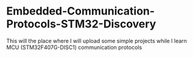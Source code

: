 # Embedded-Communication-Protocols-STM32-Discovery
This will the place where I will upload some simple projects while I learn MCU (STM32F407G-DISC1) communication protocols
